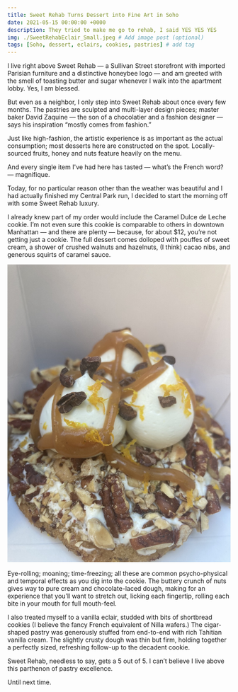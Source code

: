 ```yaml
---
title: Sweet Rehab Turns Dessert into Fine Art in Soho
date: 2021-05-15 00:00:00 +0000
description: They tried to make me go to rehab, I said YES YES YES 
img: ./SweetRehabEclair_Small.jpeg # Add image post (optional)
tags: [Soho, dessert, eclairs, cookies, pastries] # add tag
---
```


I live right above Sweet Rehab — a Sullivan Street storefront with imported Parisian furniture and a distinctive honeybee logo — and am greeted with the smell of toasting butter and sugar whenever I walk into the apartment lobby. Yes, I am blessed.

But even as a neighbor, I only step into Sweet Rehab about once every few months. The pastries are sculpted and multi-layer design pieces; master baker David Zaquine — the son of a chocolatier and a fashion designer — says his inspiration “mostly comes from fashion.”

Just like high-fashion, the artistic experience is as important as the actual consumption; most desserts here are constructed on the spot. Locally-sourced fruits, honey and nuts feature heavily on the menu.

And every single item I've had here has tasted — what’s the French word? — magnifique.

Today, for no particular reason other than the weather was beautiful and I had actually finished my Central Park run, I decided to start the morning off with some Sweet Rehab luxury.

I already knew part of my order would include the Caramel Dulce de Leche cookie. I’m not even sure this cookie is comparable to others in downtown Manhattan — and there are plenty — because, for about $12, you’re not getting just a cookie. The full dessert comes dolloped with pouffes of sweet cream, a shower of crushed walnuts and hazelnuts, (I think) cacao nibs, and generous squirts of caramel sauce.
<div class="Image__Small">
  <img src="./SweetRehabCookie_Small.jpeg" alt="alt text for small image" />
</div>

Eye-rolling; moaning; time-freezing; all these are common psycho-physical and temporal effects as you dig into the cookie. The buttery crunch of nuts gives way to pure cream and chocolate-laced dough, making for an experience that you’ll want to stretch out, licking each fingertip, rolling each bite in your mouth for full mouth-feel.

I also treated myself to a vanilla eclair, studded with bits of shortbread cookies (I believe the fancy French equivalent of Nilla wafers.) The cigar-shaped pastry was generously stuffed from end-to-end with rich Tahitian vanilla cream. The slightly crusty dough was thin but firm, holding together a perfectly sized, refreshing follow-up to the decadent cookie.

Sweet Rehab, needless to say, gets a 5 out of 5. I can’t believe I live above this parthenon of pastry excellence.

Until next time.
